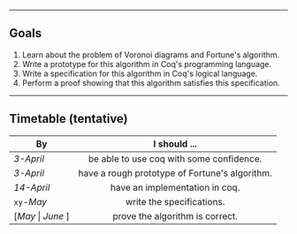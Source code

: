 

___

## Goals
1. Learn about the problem of Voronoi diagrams and Fortune's algorithm.
2. Write a prototype for this algorithm in Coq's programming language.
3. Write a specification for this algorithm in Coq's logical language.
4. Perform a proof showing that this algorithm satisfies this specification.

___
## Timetable (tentative) 

| By 		 | 	I should ... 	 | 
| --- 			|   :---:  			 | 
| *3-April*  | be able to use coq with some confidence. | 
| *3-April* | have a rough prototype of Fortune's algorithm. | 
| *14-April* | have an implementation in coq. | 
| `xy`-*May*  | write the specifications. | 
|[*May* \| *June* ]  | prove the algorithm is correct. | 


